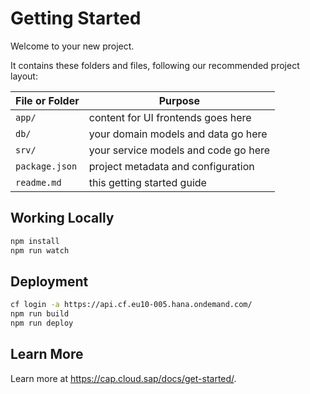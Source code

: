 # Getting Started

Welcome to your new project.

It contains these folders and files, following our recommended project layout:

| File or Folder | Purpose                              |
| -------------- | ------------------------------------ |
| `app/`         | content for UI frontends goes here   |
| `db/`          | your domain models and data go here  |
| `srv/`         | your service models and code go here |
| `package.json` | project metadata and configuration   |
| `readme.md`    | this getting started guide           |

## Working Locally

```bash
npm install
npm run watch
```

## Deployment

```bash
cf login -a https://api.cf.eu10-005.hana.ondemand.com/
npm run build
npm run deploy
```

## Learn More

Learn more at https://cap.cloud.sap/docs/get-started/.
